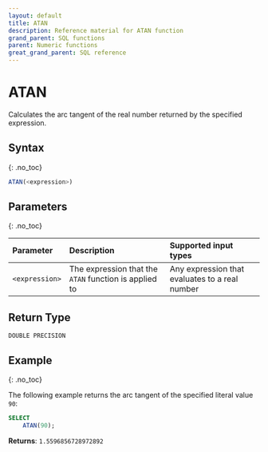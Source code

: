 ```yaml
---
layout: default
title: ATAN
description: Reference material for ATAN function
grand_parent: SQL functions
parent: Numeric functions
great_grand_parent: SQL reference
---
```


# ATAN

Calculates the arc tangent of the real number returned by the specified expression.

## Syntax
{: .no_toc}

```sql
ATAN(<expression>)
```

## Parameters 
{: .no_toc}

| Parameter | Description | Supported input types | 
| :-------- | :-----------| :------|
| `<expression>`  | The expression that the `ATAN` function is applied to | Any expression that evaluates to a real number |

## Return Type 
`DOUBLE PRECISION` 

## Example
{: .no_toc}

The following example returns the arc tangent of the specified literal value `90`:

```sql
SELECT
    ATAN(90);
```

**Returns**: `1.5596856728972892`
